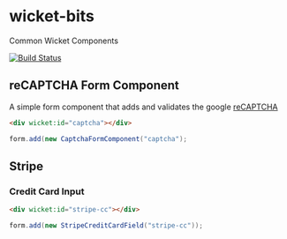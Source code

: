 # wicket-bits
Common Wicket Components

[![Build Status](https://travis-ci.org/Mustard/wicket-bits.svg?branch=master)](https://travis-ci.org/Mustard/wicket-bits)

## reCAPTCHA Form Component

A simple form component that adds and validates the google [reCAPTCHA](https://www.google.com/recaptcha/intro/index.html)

```html
<div wicket:id="captcha"></div>
```

```java
form.add(new CaptchaFormComponent("captcha");
```


## Stripe

### Credit Card Input

```html
<div wicket:id="stripe-cc"></div>
```

```java
form.add(new StripeCreditCardField("stripe-cc"));
```
